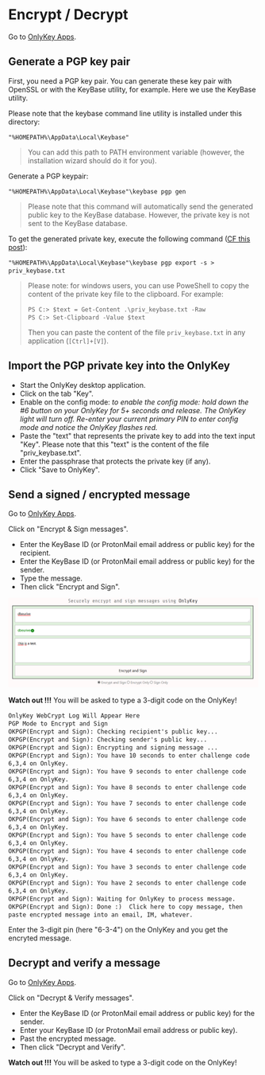 # Encrypt / Decrypt

Go to [OnlyKey Apps](https://apps.crp.to/).

## Generate a PGP key pair

First, you need a PGP key pair. You can generate these key pair with OpenSSL or with the KeyBase utility, for example. Here we use the KeyBase utility.

Please note that the keybase command line utility is installed under this directory:

    "%HOMEPATH%\AppData\Local\Keybase"

> You can add this path to PATH environment variable (however, the installation wizard should do it for you).

Generate a PGP keypair:

    "%HOMEPATH%\AppData\Local\Keybase"\keybase pgp gen

> Please note that this command will automatically send the generated public key to the KeyBase database.
> However, the private key is not sent to the KeyBase database.

To get the generated private key, execute the following command ([CF this post](https://github.com/keybase/client/issues/7450)):

    "%HOMEPATH%\AppData\Local\Keybase"\keybase pgp export -s > priv_keybase.txt


> Please note: for windows users, you can use PoweShell to copy the content of the private key file to the clipboard.
> For example:
>
> ```
> PS C:> $text = Get-Content .\priv_keybase.txt -Raw 
> PS C:> Set-Clipboard -Value $text
> ```
>
> Then you can paste the content of the file `priv_keybase.txt` in any application (`[Ctrl]+[V]`).

## Import the PGP private key into the OnlyKey

* Start the OnlyKey desktop application.
* Click on the tab "Key".
* Enable on the config mode: _to enable the config mode: hold down the #6 button on your OnlyKey for 5+ seconds and release. The OnlyKey light will turn off. Re-enter your current primary PIN to enter config mode and notice the OnlyKey flashes red._
* Paste the "text" that represents the private key to add into the text input "Key". Please note that this "text" is the content of the file "priv_keybase.txt".
* Enter the passphrase that protects the private key (if any).
* Click "Save to OnlyKey".

## Send a signed / encrypted message

Go to [OnlyKey Apps](https://apps.crp.to/).

Click on "Encrypt & Sign messages".

* Enter the KeyBase ID (or ProtonMail email address or public key) for the recipient.
* Enter the KeyBase ID (or ProtonMail email address or public key) for the sender.
* Type the message.
* Then click "Encrypt and Sign".

![](images/encrypt-1.png)

**Watch out !!!** You will be asked to type a 3-digit code on the OnlyKey!

	OnlyKey WebCrypt Log Will Appear Here
	PGP Mode to Encrypt and Sign
	OKPGP(Encrypt and Sign): Checking recipient's public key...
	OKPGP(Encrypt and Sign): Checking sender's public key...
	OKPGP(Encrypt and Sign): Encrypting and signing message ...
	OKPGP(Encrypt and Sign): You have 10 seconds to enter challenge code 6,3,4 on OnlyKey.
	OKPGP(Encrypt and Sign): You have 9 seconds to enter challenge code 6,3,4 on OnlyKey.
	OKPGP(Encrypt and Sign): You have 8 seconds to enter challenge code 6,3,4 on OnlyKey.
	OKPGP(Encrypt and Sign): You have 7 seconds to enter challenge code 6,3,4 on OnlyKey.
	OKPGP(Encrypt and Sign): You have 6 seconds to enter challenge code 6,3,4 on OnlyKey.
	OKPGP(Encrypt and Sign): You have 5 seconds to enter challenge code 6,3,4 on OnlyKey.
	OKPGP(Encrypt and Sign): You have 4 seconds to enter challenge code 6,3,4 on OnlyKey.
	OKPGP(Encrypt and Sign): You have 3 seconds to enter challenge code 6,3,4 on OnlyKey.
	OKPGP(Encrypt and Sign): You have 2 seconds to enter challenge code 6,3,4 on OnlyKey.
	OKPGP(Encrypt and Sign): Waiting for OnlyKey to process message.
	OKPGP(Encrypt and Sign): Done :)  Click here to copy message, then paste encrypted message into an email, IM, whatever.

Enter the 3-digit pin (here "6-3-4") on the OnlyKey and you get the encryted message.

## Decrypt and verify a message

Go to [OnlyKey Apps](https://apps.crp.to/).

Click on "Decrypt & Verify messages".

* Enter the KeyBase ID (or ProtonMail email address or public key) for the sender.
* Enter your KeyBase ID (or ProtonMail email address or public key).
* Past the encrypted message.
* Then click "Decrypt and Verify".

**Watch out !!!** You will be asked to type a 3-digit code on the OnlyKey!

